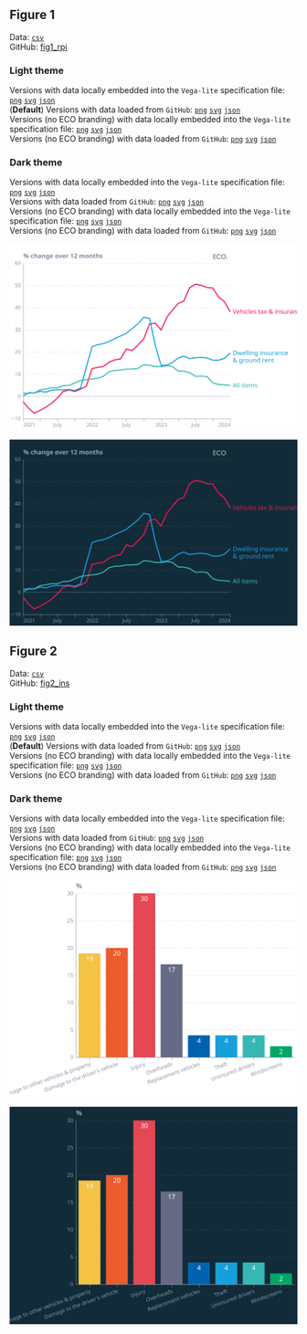 ## Figure 1  

Data: [`csv`](data/fig1_rpi.csv)  
GitHub: [fig1_rpi](https://github.com/EconomicsObservatory/ECOvisualisations/tree/main/articles/why-have-insurance-premiums-gone-up-so-much)  

### Light theme  

Versions with data locally embedded into the `Vega-lite` specification file: [`png`](visualisation/fig1_rpi_local.png) [`svg`](visualisation/fig1_rpi_local.svg) [`json`](visualisation/fig1_rpi_local.json)   
 (**Default**) Versions with data loaded from `GitHub`: [`png`](visualisation/fig1_rpi.png) [`svg`](visualisation/fig1_rpi.svg) [`json`](visualisation/fig1_rpi.json)  
Versions (no ECO branding) with data locally embedded into the `Vega-lite` specification file: [`png`](visualisation/fig1_rpi_local_no_branding.png) [`svg`](visualisation/fig1_rpi_local_no_branding.svg) [`json`](visualisation/fig1_rpi_local_no_branding.json)   
Versions (no ECO branding) with data loaded from `GitHub`: [`png`](visualisation/fig1_rpi_no_branding.png) [`svg`](visualisation/fig1_rpi_no_branding.svg) [`json`](visualisation/fig1_rpi_no_branding.json)   

### Dark theme  

Versions with data locally embedded into the `Vega-lite` specification file: [`png`](visualisation/fig1_rpi_local_dark.png) [`svg`](visualisation/fig1_rpi_local_dark.svg) [`json`](visualisation/fig1_rpi_local_dark.json)   
 Versions with data loaded from `GitHub`: [`png`](visualisation/fig1_rpi_dark.png) [`svg`](visualisation/fig1_rpi_dark.svg) [`json`](visualisation/fig1_rpi_dark.json)  
Versions (no ECO branding) with data locally embedded into the `Vega-lite` specification file: [`png`](visualisation/fig1_rpi_local_no_branding_dark.png) [`svg`](visualisation/fig1_rpi_local_no_branding_dark.svg) [`json`](visualisation/fig1_rpi_local_no_branding_dark.json)   
Versions (no ECO branding) with data loaded from `GitHub`: [`png`](visualisation/fig1_rpi_no_branding_dark.png) [`svg`](visualisation/fig1_rpi_no_branding_dark.svg) [`json`](visualisation/fig1_rpi_no_branding_dark.json)   

!["fig1_rpi"](visualisation/fig1_rpi.svg "fig1_rpi")

  

!["fig1_rpi_dark"](visualisation/fig1_rpi_dark.svg "fig1_rpi")

## Figure 2  

Data: [`csv`](data/fig2_ins.csv)  
GitHub: [fig2_ins](https://github.com/EconomicsObservatory/ECOvisualisations/tree/main/articles/why-have-insurance-premiums-gone-up-so-much)  

### Light theme  

Versions with data locally embedded into the `Vega-lite` specification file: [`png`](visualisation/fig2_ins_local.png) [`svg`](visualisation/fig2_ins_local.svg) [`json`](visualisation/fig2_ins_local.json)   
 (**Default**) Versions with data loaded from `GitHub`: [`png`](visualisation/fig2_ins.png) [`svg`](visualisation/fig2_ins.svg) [`json`](visualisation/fig2_ins.json)  
Versions (no ECO branding) with data locally embedded into the `Vega-lite` specification file: [`png`](visualisation/fig2_ins_local_no_branding.png) [`svg`](visualisation/fig2_ins_local_no_branding.svg) [`json`](visualisation/fig2_ins_local_no_branding.json)   
Versions (no ECO branding) with data loaded from `GitHub`: [`png`](visualisation/fig2_ins_no_branding.png) [`svg`](visualisation/fig2_ins_no_branding.svg) [`json`](visualisation/fig2_ins_no_branding.json)   

### Dark theme  

Versions with data locally embedded into the `Vega-lite` specification file: [`png`](visualisation/fig2_ins_local_dark.png) [`svg`](visualisation/fig2_ins_local_dark.svg) [`json`](visualisation/fig2_ins_local_dark.json)   
 Versions with data loaded from `GitHub`: [`png`](visualisation/fig2_ins_dark.png) [`svg`](visualisation/fig2_ins_dark.svg) [`json`](visualisation/fig2_ins_dark.json)  
Versions (no ECO branding) with data locally embedded into the `Vega-lite` specification file: [`png`](visualisation/fig2_ins_local_no_branding_dark.png) [`svg`](visualisation/fig2_ins_local_no_branding_dark.svg) [`json`](visualisation/fig2_ins_local_no_branding_dark.json)   
Versions (no ECO branding) with data loaded from `GitHub`: [`png`](visualisation/fig2_ins_no_branding_dark.png) [`svg`](visualisation/fig2_ins_no_branding_dark.svg) [`json`](visualisation/fig2_ins_no_branding_dark.json)   

!["fig2_ins"](visualisation/fig2_ins.svg "fig2_ins")

  

!["fig2_ins_dark"](visualisation/fig2_ins_dark.svg "fig2_ins")

